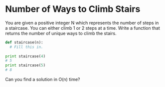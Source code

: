 # Number of Ways to Climb Stairs

You are given a positive integer N which represents the number of steps in a staircase. You can either climb 1 or 2 steps at a time. Write a function that returns the number of unique ways to climb the stairs.

```python
def staircase(n):
  # Fill this in.
  
print staircase(4)
# 5
print staircase(5)
# 8
```

Can you find a solution in O(n) time?